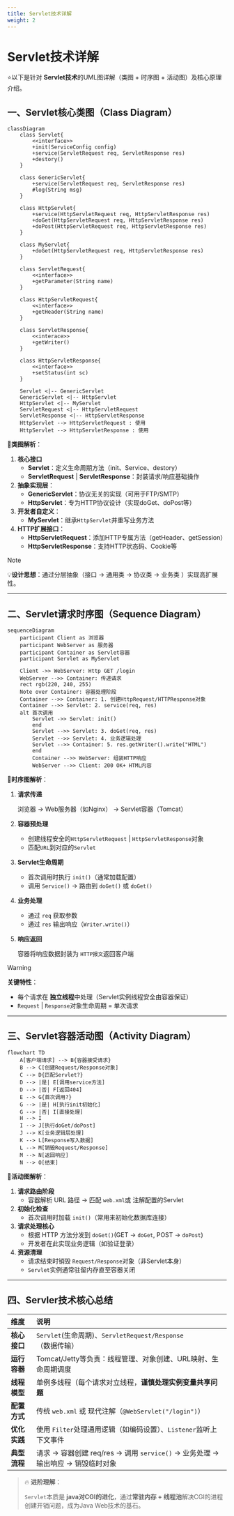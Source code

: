```yaml
---
title: Servlet技术详解
weight: 2
---
```


# Servlet技术详解

⭐以下是针对 **Servlet技术**的UML图详解（类图 + 时序图 + 活动图）及核心原理介绍。

## 一、Servlet核心类图（Class Diagram）

```mermaid
classDiagram
	class Servlet{
		<<interface>>
		+init(ServiceConfig config)
		+service(ServletRequest req, ServletResponse res)
		+destory()
	}
	
	class GenericServlet{
		+service(ServletRequest req, ServletResponse res)
		#log(String msg)
	}
	
	class HttpServlet{
		+service(HttpServletRequest req, HttpServletResponse res)
		+doGet(HttpServletRequest req, HttpServletResponse res)
		+doPost(HttpServletRequest req, HttpServletResponse res)
	}
	
	class MyServlet{
		+doGet(HttpServletRequest req, HttpServletResponse res)
	}
	
	class ServletRequest{
		<<interface>>
		+getParameter(String name)
	}
	
	class HttpServletRequest{
		<<interface>>
		+getHeader(String name)
	}
	
	class ServletResponse{
		<<interace>>
		+getWriter()
	}
	
	class HttpServletResponse{
		<<interface>>
		+setStatus(int sc)
	}
	
	Servlet <|-- GenericServlet 
	GenericServlet <|-- HttpServlet
	HttpServlet <|-- MyServlet
	ServletRequest <|-- HttpServletRequest
	ServletResponse <|-- HttpServletResponse
	HttpServlet --> HttpServletRequest : 使用
	HttpServlet --> HttpServletResponse : 使用
```

📌**类图解析**：

1. **核心接口**
   - **Servlet**：定义生命周期方法（init、Service、destory）
   - **ServletRequest** | **ServletResponse**：封装请求/响应基础操作
2. **抽象实现层**：
   - **GenericServlet**：协议无关的实现（可用于FTP/SMTP）
   - **HttpServlet**：专为HTTP协议设计（实现doGet、doPost等）
3. **开发者自定义**：
   - **MyServlet**：继承`HttpServlet`并重写业务方法		
4. **HTTP扩展接口**：
   - **HttpServletRequest**：添加HTTP专属方法（getHeader、getSession）
   - **HttpServletResponse**：支持HTTP状态码、Cookie等

> [!NOTE]
>
> 💡**设计思想**：通过分层抽象（接口 -> 通用类 -> 协议类 -> 业务类 ）实现高扩展性。



---

## 二、Servlet请求时序图（Sequence Diagram）

```mermaid
sequenceDiagram
	participant Client as 浏览器
	participant WebServer as 服务器
	participant Container as Servlet容器
	participant Servlet as MyServlet
	
	Client ->> WebServer: Http GET /login
	WebServer -->> Container: 传递请求
	rect rgb(220, 240, 255)
	Note over Container: 容器处理阶段
	Container -->> Container: 1. 创建HttpRequest/HTTPResponse对象
	Container -->> Servlet: 2. service(req, res)
	alt 首次调用
		Servlet ->> Servlet: init()
		end
		Servlet -->> Servlet: 3. doGet(req, res)
		Servlet -->> Servlet: 4. 业务逻辑处理
		Servlet -->> Container: 5. res.getWriter().write("HTML")
		end
		Container -->> WebServer: 组装HTTP响应
		WebServer -->> Client: 200 OK+ HTML内容
```

📌**时序图解析**：

1. **请求传递**

   浏览器 -> Web服务器（如Nginx） -> Servlet容器（Tomcat）

2. **容器预处理**

   - 创建线程安全的`HttpServletRequest` | `HttpServletResponse`对象
   - 匹配`URL`到对应的`Servlet`

3. **Servlet生命周期**

   - 首次调用时执行 `init()`（通常加载配置）
   - 调用 `Service()` -> 路由到 `doGet()` 或 `doGet()`

4. **业务处理**

   - 通过 `req` 获取参数
   - 通过 `res` 输出响应（`Writer.write()`）

5. **响应返回**

   容器将响应数据封装为 `HTTP报文`返回客户端

> [!WARNING] 
>
> **关键特性**：
>
> - 每个请求在 **独立线程**中处理（Servlet实例线程安全由容器保证）
> - `Request` | `Response`对象生命周期 = 单次请求



---

## 三、Servlet容器活动图（Activity Diagram）

```mermaid
flowchart TD
	A[客户端请求] --> B{容器接受请求}
	B --> C[创建Request/Response对象]
	C --> D{匹配Servlet?}
	D --> |是| E[调用service方法]
	D --> |否| F[返回404]
	E --> G{首次调用?}
	G --> |是| H[执行init初始化]
	G --> |否| I[直接处理]
	H --> I
	I --> J[执行doGet/doPost]
	J --> K[业务逻辑层处理]
	K --> L[Response写入数据]
	L --> M[销毁Request/Response]
	M --> N[返回响应]
	N --> O[结束]
```

📌**活动图解析**：

1. **请求路由阶段**
   - 容器解析 URL 路径 -> 匹配 `web.xml`或 注解配置的Servlet
2. **初始化检查**
   - 首次调用时加载 `init()`（常用来初始化数据库连接）
3. **请求处理核心**
   - 根据 HTTP 方法分发到 `doGet()`(GET -> `doGet`, POST -> `doPost`)
   - 开发者在此实现业务逻辑（如验证登录）
4. **资源清理**
   - 请求结束时销毁 `Request/Response`对象（非Servlet本身）
   - `Servlet`实例通常驻留内存直至容器关闭

---

## 四、Servler技术核心总结

| 维度         | 说明                                                         |
| :----------- | :----------------------------------------------------------- |
| **核心接口** | `Servlet`(生命周期)、`ServletRequest/Response`（数据传输）   |
| **运行容器** | Tomcat/Jetty等负责：线程管理、对象创建、URL映射、生命周期调度 |
| **线程模型** | 单例多线程（每个请求对立线程，**谨慎处理实例变量共享问题**   |
| **配置方式** | 传统 `web.xml` 或 现代注解（`@WebServlet("/login")`）        |
| **优化实践** | 使用 `Filter`处理通用逻辑（如编码设置）、`Listener`监听上下文事件 |
| **典型流程** | 请求 -> 容器创建 req/res -> 调用 `service()` -> 业务处理 -> 输出响应 -> 销毁临时对象 |

>🔥 **进阶理解**：
>
>`Servlet`本质是 **java对CGI的进化**，通过**常驻内存 + 线程池**解决CGI的进程创建开销问题，成为Java Web技术的基石。